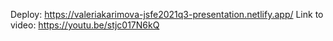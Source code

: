 Deploy: https://valeriakarimova-jsfe2021q3-presentation.netlify.app/
Link to video: https://youtu.be/stjc017N6kQ
